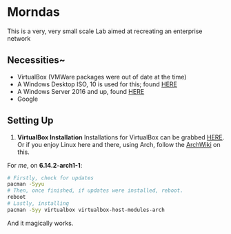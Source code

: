 # Morndas


This is a very, very small scale Lab aimed at recreating an enterprise network




## Necessities~ 
- VirtualBox (VMWare packages were out of date at the time)
- A Windows Desktop ISO, 10 is used for this; found [HERE](https://www.microsoft.com/en-us/software-download/windows10ISO)
- A Windows Server 2016 and up, found [HERE](https://www.microsoft.com/en-us/evalcenter/download-windows-server-2016)
- Google



## Setting Up

1. **VirtualBox Installation**
Installations for VirtualBox can be grabbed [HERE](https://www.virtualbox.org/wiki/Downloads).
Or if you enjoy Linux here and there, using Arch, follow the [ArchWiki](https://wiki.archlinux.org/title/VirtualBox) on this. 

For *me*, on **6.14.2-arch1-1**:
```bash
# Firstly, check for updates
pacman -Syyu
# Then, once finished, if updates were installed, reboot.
reboot
# Lastly, installing
pacman -Syy virtualbox virtualbox-host-modules-arch
```
And it magically works.


